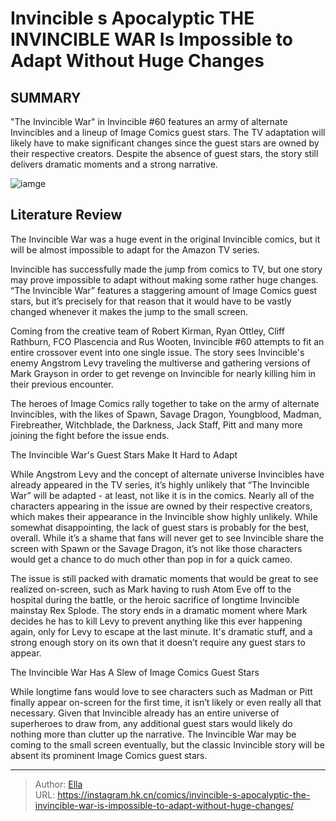 # Invincible s Apocalyptic  THE INVINCIBLE WAR  Is Impossible to Adapt Without Huge Changes


## SUMMARY 



  &#34;The Invincible War&#34; in Invincible #60 features an army of alternate Invincibles and a lineup of Image Comics guest stars.   The TV adaptation will likely have to make significant changes since the guest stars are owned by their respective creators.   Despite the absence of guest stars, the story still delivers dramatic moments and a strong narrative.  

![iamge](https://static1.srcdn.com/wordpress/wp-content/uploads/2023/11/invincible-universe-feature.jpg)

## Literature Review

The Invincible War was a huge event in the original Invincible comics, but it will be almost impossible to adapt for the Amazon TV series.




Invincible has successfully made the jump from comics to TV, but one story may prove impossible to adapt without making some rather huge changes. “The Invincible War” features a staggering amount of Image Comics guest stars, but it’s precisely for that reason that it would have to be vastly changed whenever it makes the jump to the small screen.




Coming from the creative team of Robert Kirman, Ryan Ottley, Cliff Rathburn, FCO Plascencia and Rus Wooten, Invincible #60 attempts to fit an entire crossover event into one single issue. The story sees Invincible&#39;s enemy Angstrom Levy traveling the multiverse and gathering versions of Mark Grayson in order to get revenge on Invincible for nearly killing him in their previous encounter.

          

The heroes of Image Comics rally together to take on the army of alternate Invincibles, with the likes of Spawn, Savage Dragon, Youngblood, Madman, Firebreather, Witchblade, the Darkness, Jack Staff, Pitt and many more joining the fight before the issue ends.


 The Invincible War&#39;s Guest Stars Make It Hard to Adapt 
          




While Angstrom Levy and the concept of alternate universe Invincibles have already appeared in the TV series, it’s highly unlikely that “The Invincible War” will be adapted - at least, not like it is in the comics. Nearly all of the characters appearing in the issue are owned by their respective creators, which makes their appearance in the Invincible show highly unlikely. While somewhat disappointing, the lack of guest stars is probably for the best, overall. While it’s a shame that fans will never get to see Invincible share the screen with Spawn or the Savage Dragon, it’s not like those characters would get a chance to do much other than pop in for a quick cameo.

The issue is still packed with dramatic moments that would be great to see realized on-screen, such as Mark having to rush Atom Eve off to the hospital during the battle, or the heroic sacrifice of longtime Invincible mainstay Rex Splode. The story ends in a dramatic moment where Mark decides he has to kill Levy to prevent anything like this ever happening again, only for Levy to escape at the last minute. It&#39;s dramatic stuff, and a strong enough story on its own that it doesn’t require any guest stars to appear.






 The Invincible War Has A Slew of Image Comics Guest Stars 
          

While longtime fans would love to see characters such as Madman or Pitt finally appear on-screen for the first time, it isn’t likely or even really all that necessary. Given that Invincible already has an entire universe of superheroes to draw from, any additional guest stars would likely do nothing more than clutter up the narrative. The Invincible War may be coming to the small screen eventually, but the classic Invincible story will be absent its prominent Image Comics guest stars.



---

> Author: [Ella](https://instagram.hk.cn/)  
> URL: https://instagram.hk.cn/comics/invincible-s-apocalyptic-the-invincible-war-is-impossible-to-adapt-without-huge-changes/  

